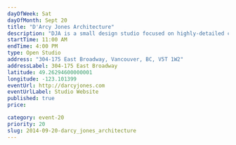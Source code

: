```yaml
---
dayOfWeek: Sat
dayOfMonth: Sept 20
title: "D'Arcy Jones Architecture"
description: "DJA is a small design studio focused on highly-detailed contemporary projects. Visit our new space to see working models and drawings of past and current projects. Refreshments will be served."
startTime: 11:00 AM
endTime: 4:00 PM
type: Open Studio
address: "304-175 East Broadway, Vancouver, BC, V5T 1W2"
addressLabel: 304-175 East Broadway
latitude: 49.26294600000001
longitude: -123.101399
eventUrl: http://darcyjones.com
eventUrlLabel: Studio Website
published: true
price: 

category: event-20
priority: 20
slug: 2014-09-20-darcy_jones_architecture
---
```

